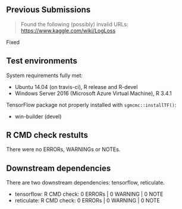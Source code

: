## Previous Submissions

>  Found the following (possibly) invalid URLs: https://www.kaggle.com/wiki/LogLoss

Fixed

## Test environments
System requirements fully met:
* Ubuntu 14.04 (on travis-ci), R release and R-devel
* Windows Server 2016 (Microsoft Azure Virtual Machine), R 3.4.1

TensorFlow package not properly installed with `sgmcmc::installTF()`:
* win-builder (devel)

## R CMD check restults
There were no ERRORs, WARNINGs or NOTEs.

## Downstream dependencies
There are two downstream dependencies: tensorflow, reticulate.

* tensorflow: R CMD check: 0 ERRORs | 0 WARNING | 0 NOTE
* reticulate: R CMD check: 0 ERRORs | 0 WARNING | 0 NOTE
